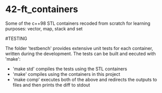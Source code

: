 # 42-ft_containers
Some of the c++98 STL containers recoded from scratch for learning purposes: vector, map, stack and set



#TESTING

The folder 'testbench' provides extensive unit tests for each container, written during the development. The tests can be built and eecuted with 'make':
* 'make std' compiles the tests using the STL containers
* 'make' compiles using the containers in this project
* 'make comp' executes both of the above and redirects the outputs to files and then prints the diff to stdout
